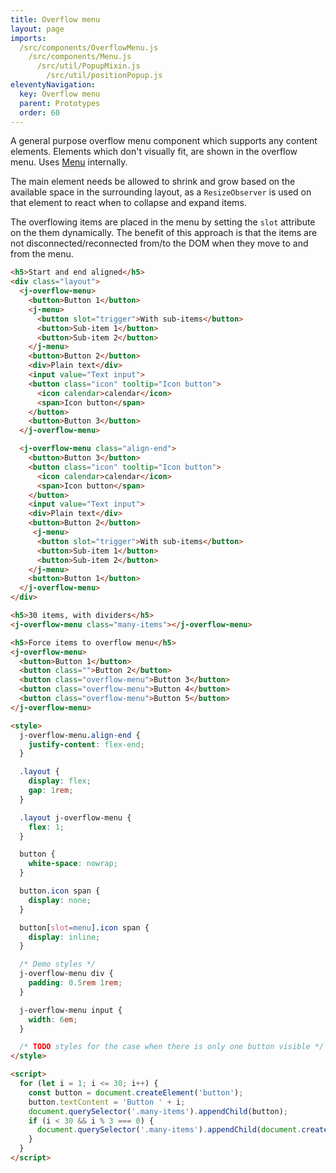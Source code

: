 ```yaml
---
title: Overflow menu
layout: page
imports:
  /src/components/OverflowMenu.js
    /src/components/Menu.js
      /src/util/PopupMixin.js
        /src/util/positionPopup.js
eleventyNavigation:
  key: Overflow menu
  parent: Prototypes
  order: 60
---
```


A general purpose overflow menu component which supports any content elements. Elements which don't visually fit, are shown in the overflow menu. Uses [Menu](/prototypes/menu) internally.

The main element needs be allowed to shrink and grow based on the available space in the surrounding layout, as a `ResizeObserver` is used on that element to react when to collapse and expand items.

The overflowing items are placed in the menu by setting the `slot` attribute on the them dynamically. The benefit of this approach is that the items are not disconnected/reconnected from/to the DOM when they move to and from the menu.

<render-example></render-example>
```html
<h5>Start and end aligned</h5>
<div class="layout">
  <j-overflow-menu>
    <button>Button 1</button>
    <j-menu>
      <button slot="trigger">With sub-items</button>
      <button>Sub-item 1</button>
      <button>Sub-item 2</button>
    </j-menu>
    <button>Button 2</button>
    <div>Plain text</div>
    <input value="Text input">
    <button class="icon" tooltip="Icon button">
      <icon calendar>calendar</icon>
      <span>Icon button</span>
    </button>
    <button>Button 3</button>
  </j-overflow-menu>

  <j-overflow-menu class="align-end">
    <button>Button 3</button>
    <button class="icon" tooltip="Icon button">
      <icon calendar>calendar</icon>
      <span>Icon button</span>
    </button>
    <input value="Text input">
    <div>Plain text</div>
    <button>Button 2</button>
     <j-menu>
      <button slot="trigger">With sub-items</button>
      <button>Sub-item 1</button>
      <button>Sub-item 2</button>
    </j-menu>
    <button>Button 1</button>
  </j-overflow-menu>
</div>

<h5>30 items, with dividers</h5>
<j-overflow-menu class="many-items"></j-overflow-menu>

<h5>Force items to overflow menu</h5>
<j-overflow-menu>
  <button>Button 1</button>
  <button class="">Button 2</button>
  <button class="overflow-menu">Button 3</button>
  <button class="overflow-menu">Button 4</button>
  <button class="overflow-menu">Button 5</button>
</j-overflow-menu>

<style>
  j-overflow-menu.align-end {
    justify-content: flex-end;
  }

  .layout {
    display: flex;
    gap: 1rem;
  }

  .layout j-overflow-menu {
    flex: 1;
  }

  button {
    white-space: nowrap;
  }

  button.icon span {
    display: none;
  }

  button[slot=menu].icon span {
    display: inline;
  }

  /* Demo styles */
  j-overflow-menu div {
    padding: 0.5rem 1rem;
  }

  j-overflow-menu input {
    width: 6em;
  }

  /* TODO styles for the case when there is only one button visible */
</style>

<script>
  for (let i = 1; i <= 30; i++) {
    const button = document.createElement('button');
    button.textContent = 'Button ' + i;
    document.querySelector('.many-items').appendChild(button);
    if (i < 30 && i % 3 === 0) {
      document.querySelector('.many-items').appendChild(document.createElement('hr'));
    }
  }
</script>
```
